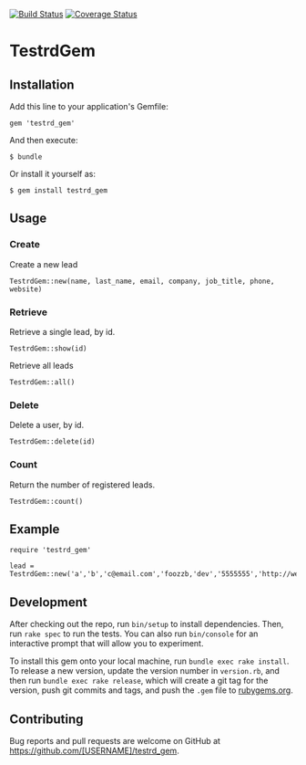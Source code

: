 [![Build Status](https://travis-ci.org/vicentesi/testrd_gem.svg?branch=master)](https://travis-ci.org/vicentesi/testrd_gem) [![Coverage Status](https://coveralls.io/repos/vicentesi/testrd_gem/badge.svg?branch=master&service=github)](https://coveralls.io/github/vicentesi/testrd_gem?branch=master)

# TestrdGem



## Installation

Add this line to your application's Gemfile:

    gem 'testrd_gem'

And then execute:

    $ bundle

Or install it yourself as:

    $ gem install testrd_gem

## Usage

### Create
Create a new lead

    TestrdGem::new(name, last_name, email, company, job_title, phone, website)

### Retrieve
Retrieve a single lead, by id.

    TestrdGem::show(id)

Retrieve all leads

    TestrdGem::all()

### Delete
Delete a user, by id.

    TestrdGem::delete(id)

### Count
Return the number of registered leads.

    TestrdGem::count()

## Example

    require 'testrd_gem'

    lead = TestrdGem::new('a','b','c@email.com','foozzb,'dev','5555555','http://website.foobar.com')

## Development

After checking out the repo, run `bin/setup` to install dependencies. Then, run `rake spec` to run the tests. You can also run `bin/console` for an interactive prompt that will allow you to experiment.

To install this gem onto your local machine, run `bundle exec rake install`. To release a new version, update the version number in `version.rb`, and then run `bundle exec rake release`, which will create a git tag for the version, push git commits and tags, and push the `.gem` file to [rubygems.org](https://rubygems.org).

## Contributing

Bug reports and pull requests are welcome on GitHub at https://github.com/[USERNAME]/testrd_gem.

